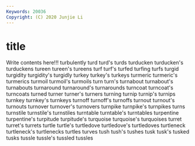 ```yaml
---
Keywords: 20036
Copyright: (C) 2020 Junjie Li
---
```


# title

Write contents here!!!
turbulently 
turd 
turd's 
turds 
turducken
turducken's 
turduckens 
tureen 
tureen's 
tureens 
turf 
turf's 
turfed 
turfing 
turfs
turgid 
turgidity 
turgidity's 
turgidly 
turkey 
turkey's 
turkeys 
turmeric 
turmeric's 
turmerics
turmoil 
turmoil's 
turmoils 
turn 
turn's 
turnabout 
turnabout's 
turnabouts 
turnaround 
turnaround's
turnarounds 
turncoat 
turncoat's 
turncoats 
turned 
turner 
turner's 
turners 
turning 
turnip
turnip's 
turnips 
turnkey 
turnkey's 
turnkeys 
turnoff 
turnoff's 
turnoffs 
turnout 
turnout's
turnouts 
turnover 
turnover's 
turnovers 
turnpike 
turnpike's 
turnpikes 
turns 
turnstile 
turnstile's
turnstiles 
turntable 
turntable's 
turntables 
turpentine 
turpentine's 
turpitude 
turpitude's 
turquoise 
turquoise's
turquoises 
turret 
turret's 
turrets 
turtle 
turtle's 
turtledove 
turtledove's 
turtledoves 
turtleneck
turtleneck's 
turtlenecks 
turtles 
turves 
tush 
tush's 
tushes 
tusk 
tusk's 
tusked
tusks 
tussle 
tussle's 
tussled 
tussles 
